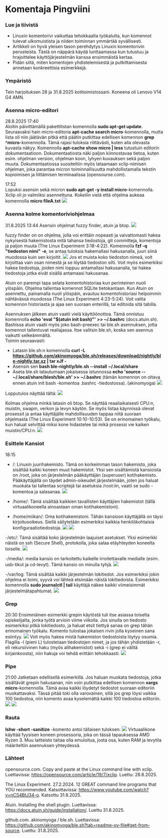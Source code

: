 # Komentaja Pingviini

### Lue ja tiivistä 
- Linuxin komentorivi vaikuttaa tehokkaalta työkalulta, kun komennot tulevat ulkomuistista ja niiden toiminnan ymmärtää syvällisesti.
- Artikkeli on hyvä yleisen tason perehdytys Linuxin komentorivin perusteista. Tästä on näppärä käydä lunttaamassa kun tutustuu ja hrajoittelee käyttöjärjestelmän kanssa ensimmäistä kertaa.
- Pidän siitä, miten komentojen yhdistelemisestä ja putkittamisesta annetaan konkreettisia esimerkkejä.

### Ympäristö
Tein harjoituksen 28 ja 31.8.2025 kotitoimistossani. Koneena oli Lenovo V14 G4 AMN.

### Asenna micro-editori
28.8.2025 17:40   
Aloitin päivittämällä pakettilistan komennolla __sudo apt-get update__. Seuraavaksi hain micro-editoria __apt-cache search micro__-komennolla, mutta lista oli niin jäätävän pitkä että päätin putkittaa edellisen komennon __grep ^micro__-komennolla. Tämä rajasi tuloksia riittävästi, kuten alla olevasta kuvasta näkyy. Komennolla __apt-cache show micro | less__ tutustuin editorin dokumentaatioon. Dokumentaatiosta näki paljon kiinnostavaa tietoa, kuten esim. ohjelman version, ohjelman koon, lyhyen kuvauksen sekä paljon muuta. Dokumentaatiossa suositeltiin myös lataamaan xclip-nimisen ohjelman, joka parantaa micron toiminnallisuutta mahdollistamalla tekstin kopioimisen ja liittämisen terminaalissa (opensourse.com).  

17:52   
Lopuksi asensin sekä micron __sudo apt-get -y install micro__-komennolla. Xclip oli jo valmiiksi asennettuna. Kokeilin vielä että ohjelma aukeaa komennolla __micro fileA.txt__
![](images/h2/micro-asennus.png)

### Asenna kolme komentoriviohjelmaa
31.8.2025 13:44 
Asensin ohjelmat fuzzy finder, atuin ja btop.
![](images/h2/ohjelmat.png) 

fuzzy finder on on ohjelma, jolla voi erittäin nopeasti ja vaivattomasti hakea nykyisestä hakemistosta mitä tahansa tiedostoja, git committeja, komentoja ja paljon muuta (The Linux Experiment 3:18-4:22). Komennolla __fzf -q "tiedoston nimi" -e__, se antaa tuloksia hakemallasi hakusanalla, juuri siinä muodossa kuin sen kirjoitit.
![](images/h2/fzf-tulos.png)
Jos et muista koko tiedoston nimeä, voit kirjoittaa vain osan nimestä ja se löytää tiedoston silti. Voit myös esimerkiksi hakea tiedostoja, joiden nimi loppuu antamallasi hakusanalla, tai hakea tiedostoja jotka eivät sisällä antamaasi hakusanaa.   

Atuin on parempi tapa selata komentohistoriaa kun perinteinen nuoli ylöspäin. Ohjelma tallentaa komennot SQLite tietokantaan. Kun Atuin on asennettu, painamalla nuoli ylöspäin, avautuu komentohistoriasi helpommin nähtävässä muodossa
(The Linux Experiment 4:23-5:24). Voit valita komennon historiasta ja ajaa sen suoraan enterillä, tai editoida sitä tabilla.

Asennuksen jälkeen atuin vaatii vielä käyttöönottoa. Tämä onnistuu komennolla __echo 'eval "$(atuin init bash)"' >> ~/.bashrc__ (docs.atuin.sh). Bashissa atuin vaatii myös joko bash-preexec tai ble.sh asennuksen, jotta komennot tallentuvat realiajassa. Itse valitsin ble.sh, koska sen asennus vaikutti selkeämmältä.     
Toimin seuraavasti:  
- Latasin ble.sh:n komennolla __curl -L https://github.com/akinomyoga/ble.sh/releases/download/nightly/ble-nightly.tar.xz | tar xJf -__
- Asensin sen __bash ble-nightly/ble.sh --install ~/.local/share__
- Aseta ble.sh latautumaan jokaisessa istunnossa __echo 'source -- ~/.local/share/blesh/ble.sh' >> ~/.bashrc__ (tämän komennon on oltava ennen atuin init bash -komentoa .bashrc -tiedostossa). (akinomyoga)
![](images/h2/bashrc.png)

Lopputulos näyttää tältä:
![](images/h2/atuin.png)

Kolmas ohjelma minkä latasin oli btop. Se näyttää reaaliaikaisesti CPU:n, muistin, swapin, verkon ja levyn käytön. Se myös listaa käynnissä olevat prosessit ja antaa käyttäjälle mahdollisuuden tappaa niitä suoraan ohjelmasta (The Linux Experiment 10:10-10:53). Se on erinomainen työkalu, kun haluat selvittää miksi kone hidastelee tai mikä prosessi vie kaiken muistin/CPU:n.
![](images/h2/btop.png)

### Esittele Kansiot
18:15
- /: Linuxin juurihakemisto. Tämä on korkeimman tason hakemisto, joka sisältää kaikki koneen muut hakemistot. Yksi sen sisältämistä kansioista on /root, joka on järjestelmän pääkäyttäjän (superuser) kotihakemisto. Pääkäyttäjällä on täydet admin-oikeudet järjestelmään, joten jos haluat muokata tai tallentaa scriptejä tai asetuksia /root:iin, vaatii se sudo -komentoa ja salasanaa.
![](images/h2/root.png)

- /home/: Tämä sisältää kaikkien tavallisten käyttäjien hakemistot (tällä virtuaalikoneella ainoastaan oman kotihakemistoni).
- /home/miikan/: Oma kotihakemistoni. Tähän kansioon käyttäjällä on täysi kirjoitusoikeus. Siellä säilytetään esimerkiksi kaikkia henkilökohtaisia konfiguraatiotiedostoja.
![](images/h2/config.png)
![](images/h2/miikan.png)

-/etc/: Tämä sisältää koko järjestelmän laajuiset asetukset. Yksi esimerkki näistä on ssh (Secure Shell), protokolla, joka salaa etäyhteyden koneelta toiselle.
![](images/h2/ssh.png)

-/media/: media kansio on tarkoitettu kaikelle irroitettavalle medialle (esim. usb-tikut ja cd-levyt). Tämä kansio on minulla tyhjä.
![](images/h2/media.png)

-/var/log: Tämä sisältää kaikki järjestelmän lokitiedot. Jos esimerkiksi jokin ohjelma ei toimi, syyvä voi lähteä etsimään näistä lokitiedoista. Esimerkiksi komennolla __sudo journalctl | tail__ käyttäjä näkee kaikki viimeisimmät järjestelmätapahtumat.
![](images/h2/lokit.png)

### Grep
20:30
Ensimmäinen esimerkki grepin käytöstä tuli itse asiassa toiselta opiskelijalta, jonka työtä arvioin viime viikolla. Jos sinulla on tiedosto esimerkiksi pitkä lokitiedosto, ja haluat etsit tiettyä sanaa on grep tähän erinomainen työkalu. Komento tulostaa jokaisen rivin jolla kyseinen sana esiintyy.
![](images/h2/grep1.png)
Voit myös hakea mistä hakemiston tiedostoista löytyy osumia. Flagilla -l (pieni L) tulostetaan tiedostojen nimet, ja jos tähän yhdistetään -r, eli rekursiivinen haku (myös alihakemistot) sekä -i (grep ei välitä kirjainkoosta), niin hakuja voi tehdä erittäin tehokkaasti.
![](images/h2/grep2.png)

### Pipe
21:00
Jatketaan edellisellä esimerkillä. Jos haluan muokata tiedostoja, jotka sisältävät grepin hakusanan, niin voin putkittaa edellisen komennon __xargs micro__-komennolla. Tämä avaa kaikki löydetyt tiedostot suoraan editoriin muokattavaksi. Tässä pitää toki olla varovainen, sillä jos grep löysi vaikka 100 tiedostoa, niin komento avaa kyselemättä kaikki 100 tiedostoa editoriin.
![](images/h2/Piping1.png)
![](images/h2/Piping2.png)

### Rauta
__lshw -short -sanitize__ -komento antoi tällaisen tuloksen:
![](images/h2/Rauta.png)
Virtuaalikone käyttää fyysisen koneen prosessoria, joka on tässä tapauksessa AMD Ryzen 3. Muu laitteisto taitaa olla emuloitua, josta osa, kuten RAM ja levytila määriteltiin asennuksen yhteydessä.

### Lähteet
opensource.com. Copy and paste at the Linux command line with xclip. Luettavissa: https://opensource.com/article/19/7/xclip. Luettu: 28.8.2025.  

The Linux Experiment. 27.2.2024. 12 GREAT command line programs that YOU recommended. Katsottavissa: https://www.youtube.com/watch?v=nCS4BtJ34-o. Katsottu 31.8.2025.

Atuin. Installing the shell plugin. Luettavissa: https://docs.atuin.sh/guide/installation/. Luettu 31.8.2025.

github.com. akinomyoga / ble.sh. Luettavissa: https://github.com/akinomyoga/ble.sh?tab=readme-ov-file#get-from-source. Luettu: 31.8.2025.
